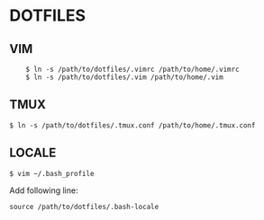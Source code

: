 
DOTFILES
========

VIM
---

		$ ln -s /path/to/dotfiles/.vimrc /path/to/home/.vimrc
		$ ln -s /path/to/dotfiles/.vim /path/to/home/.vim

TMUX
----

    $ ln -s /path/to/dotfiles/.tmux.conf /path/to/home/.tmux.conf

LOCALE
------

    $ vim ~/.bash_profile

Add following line:

    source /path/to/dotfiles/.bash-locale


